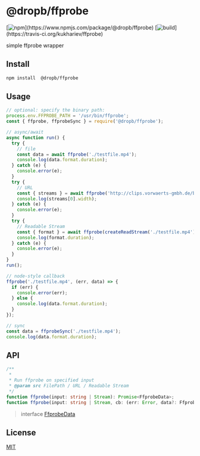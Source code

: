 # @dropb/ffprobe

[![npm](https://img.shields.io/npm/v/@dropb/ffprobe.svg?)](https://www.npmjs.com/package/@dropb/ffprobe)
[![build](https://img.shields.io/travis/kukhariev/ffprobe.svg?)](https://travis-ci.org/kukhariev/ffprobe)

simple ffprobe wrapper

## Install

```sh
npm install  @dropb/ffprobe
```

## Usage

```js
// optional: specify the binary path:
process.env.FFPROBE_PATH = '/usr/bin/ffprobe';
const { ffprobe, ffprobeSync } = require('@dropb/ffprobe');

// async/await
async function run() {
  try {
    // file
    const data = await ffprobe('./testfile.mp4');
    console.log(data.format.duration);
  } catch (e) {
    console.error(e);
  }
  try {
    // URL
    const { streams } = await ffprobe('http://clips.vorwaerts-gmbh.de/big_buck_bunny.mp4');
    console.log(streams[0].width);
  } catch (e) {
    console.error(e);
  }
  try {
    // Readable Stream
    const { format } = await ffprobe(createReadStream('./testfile.mp4'));
    console.log(format.duration);
  } catch (e) {
    console.error(e);
  }
}
run();

// node-style callback
ffprobe('./testfile.mp4', (err, data) => {
  if (err) {
    console.error(err);
  } else {
    console.log(data.format.duration);
  }
});

// sync
const data = ffprobeSync('./testfile.mp4');
console.log(data.format.duration);
```

## API

```ts
/**
 *
 * Run ffprobe on specified input
 * @param src FilePath / URL / Readable Stream
 */
function ffprobe(input: string | Stream): Promise<FfprobeData>;
function ffprobe(input: string | Stream, cb: (err: Error, data?: FfprobeData) => void): void;
```

> interface
> [FfprobeData](src/interfaces.ts)

## License

[MIT](LICENSE)
